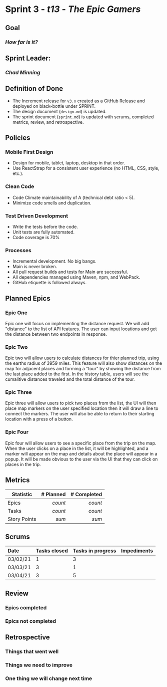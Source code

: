 # Sprint 3 - *t13* - *The Epic Gamers*

## Goal
### *How far is it?*

## Sprint Leader: 
### *Chad Minning*

## Definition of Done

* The Increment release for `v3.x` created as a GitHub Release and deployed on black-bottle under SPRINT.
* The design document (`design.md`) is updated.
* The sprint document (`sprint.md`) is updated with scrums, completed metrics, review, and retrospective.

## Policies

### Mobile First Design
* Design for mobile, tablet, laptop, desktop in that order.
* Use ReactStrap for a consistent user experience (no HTML, CSS, style, etc.).

### Clean Code
* Code Climate maintainability of A (technical debt ratio < 5).
* Minimize code smells and duplication.

### Test Driven Development
* Write the tests before the code.
* Unit tests are fully automated.
* Code coverage is 70%

### Processes
* Incremental development.  No big bangs.
* Main is never broken. 
* All pull request builds and tests for Main are successful.
* All dependencies managed using Maven, npm, and WebPack.
* GitHub etiquette is followed always.


## Planned Epics

### Epic One
Epic one will focus on implementing the distance request. We will add "distance" to the list of API features. The user can input locations and get the distance between two endpoints in response.
### Epic Two
Epic two will allow users to calculate distances for thier planned trip, using the earths radius of 3959 miles. This feature will also show distances on the map for adjacent places and forming a "tour" by showing the distance from the last place added to the first. In the history table, users will see the cumalitive distances traveled and the total distance of the tour.
### Epic Three
Epic three will allow users to pick two places from the list, the UI will then place map markers on the user specified location then it will draw a line to connect the markers. The user will also be able to return to their starting location with a press of a button. 
### Epic Four
Epic four will allow users to see a specific place from the trip on the map. When the user clicks on a place in the list, it will be highlighted, and a marker will appear on the map and details about the place will appear in a popup. It will be made obvious to the user via the UI that they can click on places in the trip.

## Metrics

| Statistic | # Planned | # Completed |
| --- | ---: | ---: |
| Epics | *count* | *count* |
| Tasks |  *count*   | *count* | 
| Story Points |  *sum*  | *sum* | 


## Scrums

| Date | Tasks closed  | Tasks in progress | Impediments |
| :--- | :--- | :--- | :--- |
| 03/02/21 | 1 | 3 |  | 
| 03/03/21 | 3 | 1 |  |
| 03/04/21 | 3 | 5 |  |


## Review

### Epics completed  

### Epics not completed 

## Retrospective

### Things that went well

### Things we need to improve

### One thing we will change next time
